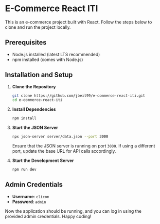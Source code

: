 # E-Commerce React ITI

This is an e-commerce project built with React. Follow the steps below to clone and run the project locally.

## Prerequisites
- Node.js installed (latest LTS recommended)
- npm installed (comes with Node.js)

## Installation and Setup

1. **Clone the Repository**
   ```sh
   git clone https://github.com/jbeil99/e-commerce-react-iti.git
   cd e-commerce-react-iti
   ```

2. **Install Dependencies**
   ```sh
   npm install
   ```

3. **Start the JSON Server**
   ```sh
   npx json-server server/data.json --port 3000
   ```
   Ensure that the JSON server is running on port `3000`. If using a different port, update the base URL for API calls accordingly.

4. **Start the Development Server**
   ```sh
   npm run dev
   ```

## Admin Credentials
- **Username**: `clicon`
- **Password**: `admin`

Now the application should be running, and you can log in using the provided admin credentials. Happy coding!

